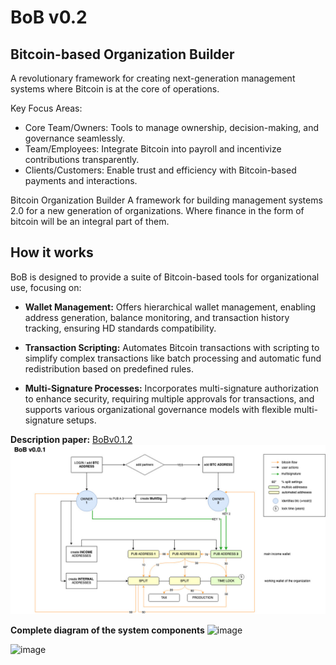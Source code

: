 # BoB v0.2
## Bitcoin-based Organization Builder


A revolutionary framework for creating next-generation management systems where Bitcoin is at the core of operations.

Key Focus Areas:

- Core Team/Owners: Tools to manage ownership, decision-making, and governance seamlessly.
- Team/Employees: Integrate Bitcoin into payroll and incentivize contributions transparently.
- Clients/Customers: Enable trust and efficiency with Bitcoin-based payments and interactions.

Bitcoin Organization Builder A framework for building management systems 2.0 for a new generation of organizations. 
Where finance in the form of bitcoin will be an integral part of them. 

## How it works

BoB is designed to provide a suite of Bitcoin-based tools for organizational use, focusing on:

- **Wallet Management:** Offers hierarchical wallet management, enabling address generation, balance monitoring, and transaction history tracking, ensuring HD standards compatibility.

- **Transaction Scripting:** Automates Bitcoin transactions with scripting to simplify complex transactions like batch processing and automatic fund redistribution based on predefined rules.

- **Multi-Signature Processes:** Incorporates multi-signature authorization to enhance security, requiring multiple approvals for transactions, and supports various organizational governance models with flexible multi-signature setups.

**Description paper:** [BoBv0.1.2](https://github.com/Bitcoin-Based/bitcoin-organization-builder/blob/main/doc/BOB%20v0.1.2.pdf) 
![image](https://github.com/Bitcoin-Based/bitcoin-organization-builder/blob/main/mvp/BoB%20v0.0.1%20scheme.jpg)

**Complete diagram of the system components** 
![image](https://github.com/tetakta/tetakta/blob/45fd21fe5d4d2be3839eaefadbe1f09b00ad1fc5/img/Bitcoin%20based%20organization.png)

![image](https://github.com/tetakta/tetakta/blob/90f1a13d77e2f96b5876515c11692ed8c473f947/img/bitcoin%20power.png)
   




